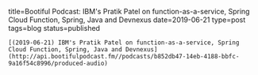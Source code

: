 
title=Bootiful Podcast: IBM's Pratik Patel on function-as-a-service, Spring Cloud Function, Spring, Java and Devnexus
date=2019-06-21
type=post
tags=blog
status=published
~~~~~~
[(2019-06-21) IBM's Pratik Patel on function-as-a-service, Spring Cloud Function, Spring, Java and Devnexus](http://api.bootifulpodcast.fm//podcasts/b852db47-14eb-4188-bbfc-9a16f54c8996/produced-audio) 
            